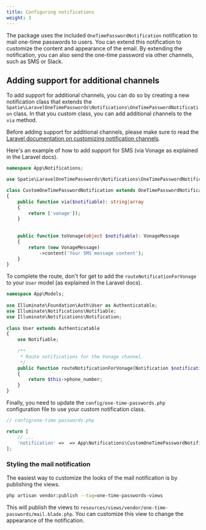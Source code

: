 ```yaml
---
title: Configuring notifications
weight: 3
---
```


The package uses the included `OneTimePasswordNotification` notification to mail one-time passwords to users. You can extend this notification to customize the content and appearance of the email. By extending the notification, you can also send the one-time password via other channels, such as SMS or Slack.

## Adding support for additional channels

To add support for additional channels, you can do so by creating a new notification class that extends the `Spatie\LaravelOneTimePasswords\Notifications\OneTimePasswordNotification` class. In that you custom class, you can add additional channels to the `via` method.

Before adding support for additional channels, please make sure to read the [Laravel documentation on customizing notification channels](https://laravel.com/docs/11.x/notifications).

Here's an example of how to add support for SMS (via Vonage as explained in the Laravel docs).

```php
namespace App\Notifications;

use Spatie\LaravelOneTimePasswords\Notifications\OneTimePasswordNotification;

class CustomOneTimePasswordNotification extends OneTimePasswordNotification
{
    public function via($notifiable): string|array
    {
        return ['vonage']);
    }
    
    
    public function toVonage(object $notifiable): VonageMessage
    {
        return (new VonageMessage)
            ->content('Your SMS message content');
    }
}
```

To complete the route, don't for get to add the `routeNotificationForVonage` to your `User` model (as explained in the Laravel docs).

```php
namespace App\Models;
 
use Illuminate\Foundation\Auth\User as Authenticatable;
use Illuminate\Notifications\Notifiable;
use Illuminate\Notifications\Notification;
 
class User extends Authenticatable
{
    use Notifiable;
 
    /**
     * Route notifications for the Vonage channel.
     */
    public function routeNotificationForVonage(Notification $notification): string
    {
        return $this->phone_number;
    }
}
```

Finally, you need to update the `config/one-time-passwords.php` configuration file to use your custom notification class.

```php
// config/one-time passwords.php

return [
    // ...
    'notification' =>  => App\Notifications\CustomOneTimePasswordNotification::class
];
```

### Styling the mail notification

The easiest way to customize the looks of the mail notification is by publishing the views.

```bash
php artisan vendor:publish --tag=one-time-passwords-views
```

This will publish the views to `resources/views/vendor/one-time-passwords/mail.blade.php`. You can customize this view to change the appearance of the notification.

